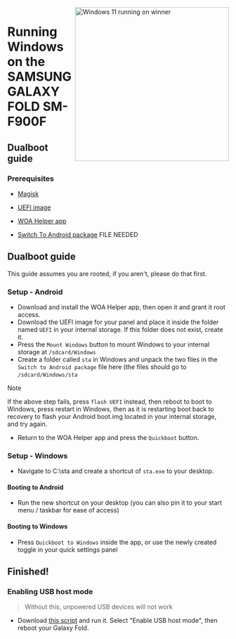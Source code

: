 <img align="right" src="https://github.com/n00b69/SAMSUNG-WINNER-WindowsARM/blob/main/winner.png" width="350" alt="Windows 11 running on winner">

# Running Windows on the SAMSUNG GALAXY FOLD SM-F900F

## Dualboot guide

### Prerequisites
- [Magisk](https://github.com/topjohnwu/Magisk/releases/latest)

- [UEFI image](https://github.com/woa-msmnile/msmnilePkg/releases/download/2402.86/samsung-winner_NOSB.img) 

- [WOA Helper app](https://github.com/n00b69/woa-beryllium/releases/download/Dualboot/woahelper.apk)

- [Switch To Android package]() FILE NEEDED


## Dualboot guide
This guide assumes you are rooted, if you aren't, please do that first.

### Setup - Android
- Download and install the WOA Helper app, then open it and grant it root access.
- Download the UEFI image for your panel and place it inside the folder named `UEFI` in your internal storage. If this folder does not exist, create it.
- Press the `Mount Windows` button to mount Windows to your internal storage at `/sdcard/Windows`
- Create a folder called `sta` in Windows and unpack the two files in the `Switch to Android package` file here (the files should go to `/sdcard/Windows/sta`
> [!Note]
> If the above step fails, press `flash UEFI` instead, then reboot to boot to Windows, press restart in Windows, then as it is restarting boot back to recovery to flash your Android boot.img located in your internal storage, and try again.
- Return to the WOA Helper app and press the `Quickboot` button.

### Setup - Windows
- Navigate to C:\sta and create a shortcut of `sta.exe` to your desktop.

#### Booting to Android
- Run the new shortcut on your desktop (you can also pin it to your start menu / taskbar for ease of access)

#### Booting to Windows
- Press `Quickboot to Windows` inside the app, or use the newly created toggle in your quick settings panel
  
## Finished!

















### Enabling USB host mode
> Without this, unpowered USB devices will not work
- Download [this script](https://github.com/erdilS/Port-Windows-11-Xiaomi-Pad-5/releases/tag/USBHost) and run it. Select "Enable USB host mode", then reboot your Galaxy Fold.

